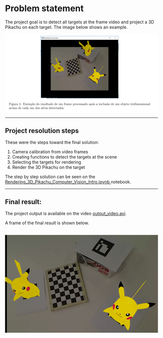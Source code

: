 # Problem statement

The project goal is to detect all targets at the frame video and project a 3D Pikachu on each target. The image below shows an example.

<center><img src="media/enunciado.png" alt="parameters" width="800"/></center>

---
## Project resolution steps
These were the steps toward the final solution:

1. Camera calibration from video frames
2. Creating functions to detect the targets at the scene
3. Selecting the targets for rendering
4. Render the 3D Pikachu on the target

The step by step solution can be seen on the <a href="Rendering_3D_Pikachu_Computer_Vision_Intro.ipynb">Rendering_3D_Pikachu_Computer_Vision_Intro.ipynb </a> notebook.

---
## Final result:


The project output is available on the video <a href="output_video.avi">output_video.avi</a>.

A frame of the final result is shown below.
<br></br><center><img src="media/resultado_final.png" alt="parameters" width="800"/></center>
